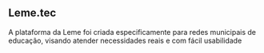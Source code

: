 ## Leme.tec

A plataforma da Leme foi criada especificamente para redes municipais de educação, visando atender necessidades reais e com fácil usabilidade

